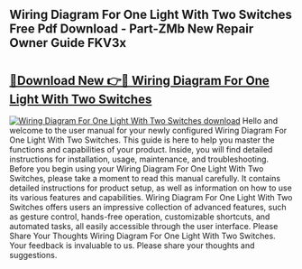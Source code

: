 ## Wiring Diagram For One Light With Two Switches Free Pdf Download - Part-ZMb New Repair Owner Guide FKV3x

# <h2><a href="http://dfs3nb.blite.top/?on=Wiring+Diagram+For+One+Light+With+Two+Switches">🔗Download New 👉🔴 Wiring Diagram For One Light With Two Switches</a></h2>

[![Wiring Diagram For One Light With Two Switches download](https://i.imgur.com/lujVjoI.png)](http://dfs3nb.blite.top/?on=Wiring+Diagram+For+One+Light+With+Two+Switches)
Hello and welcome to the user manual for your newly configured Wiring Diagram For One Light With Two Switches. This guide is here to help you master the functions and capabilities of your product. Inside, you will find detailed instructions for installation, usage, maintenance, and troubleshooting. Before you begin using your Wiring Diagram For One Light With Two Switches, please take a moment to read this manual carefully. It contains detailed instructions for product setup, as well as information on how to use its various features and capabilities. Wiring Diagram For One Light With Two Switches offers users an impressive collection of advanced features, such as gesture control, hands-free operation, customizable shortcuts, and automated tasks, all easily accessible through the user interface. Please Share Your Thoughts Wiring Diagram For One Light With Two Switches. Your feedback is invaluable to us. Please share your thoughts and suggestions.
